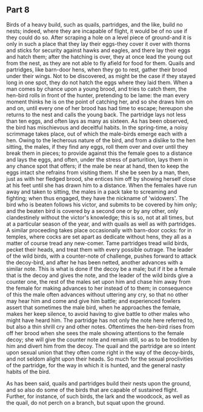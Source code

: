 ## Part 8

Birds of a heavy build, such as quails, partridges, and the like, build no nests; indeed, where they are incapable of flight, it would be of no use if they could do so.
After scraping a hole on a level piece of ground-and it is only in such a place that they lay their eggs-they cover it over with thorns and sticks for security against hawks and eagles, and there lay their eggs and hatch them; after the hatching is over, they at once lead the young out from the nest, as they are not able to fly afield for food for them.
Quails and partridges, like barn-door hens, when they go to rest, gather their brood under their wings.
Not to be discovered, as might be the case if they stayed long in one spot, they do not hatch the eggs where they laid them.
When a man comes by chance upon a young brood, and tries to catch them, the hen-bird rolls in front of the hunter, pretending to be lame: the man every moment thinks he is on the point of catching her, and so she draws him on and on, until every one of her brood has had time to escape; hereupon she returns to the nest and calls the young back.
The partridge lays not less than ten eggs, and often lays as many as sixteen.
As has been observed, the bird has mischievous and deceitful habits.
In the spring-time, a noisy scrimmage takes place, out of which the male-birds emerge each with a hen.
Owing to the lecherous nature of the bird, and from a dislike to the hen sitting, the males, if they find any eggs, roll them over and over until they break them in pieces; to provide against this the female goes to a distance and lays the eggs, and often, under the stress of parturition, lays them in any chance spot that offers; if the male be near at hand, then to keep the eggs intact she refrains from visiting them.
If she be seen by a man, then, just as with her fledged brood, she entices him off by showing herself close at his feet until she has drawn him to a distance.
When the females have run away and taken to sitting, the males in a pack take to screaming and fighting; when thus engaged, they have the nickname of 'widowers'.
The bird who is beaten follows his victor, and submits to be covered by him only; and the beaten bird is covered by a second one or by any other, only clandestinely without the victor's knowledge; this is so, not at all times, but at a particular season of the year, and with quails as well as with partridges.
A similar proceeding takes place occasionally with barn-door cocks: for in temples, where cocks are set apart as dedicate without hens, they all as a matter of course tread any new-comer.
Tame partridges tread wild birds, pecket their heads, and treat them with every possible outrage.
The leader of the wild birds, with a counter-note of challenge, pushes forward to attack the decoy-bird, and after he has been netted, another advances with a similar note.
This is what is done if the decoy be a male; but if it be a female that is the decoy and gives the note, and the leader of the wild birds give a counter one, the rest of the males set upon him and chase him away from the female for making advances to her instead of to them; in consequence of this the male often advances without uttering any cry, so that no other may hear him and come and give him battle; and experienced fowlers assert that sometimes the male bird, when he approaches the female, makes her keep silence, to avoid having to give battle to other males who might have heard him.
The partridge has not only the note here referred to, but also a thin shrill cry and other notes.
Oftentimes the hen-bird rises from off her brood when she sees the male showing attentions to the female decoy; she will give the counter note and remain still, so as to be trodden by him and divert him from the decoy.
The quail and the partridge are so intent upon sexual union that they often come right in the way of the decoy-birds, and not seldom alight upon their heads.
So much for the sexual proclivities of the partridge, for the way in which it is hunted, and the general nasty habits of the bird.

As has been said, quails and partridges build their nests upon the ground, and so also do some of the birds that are capable of sustained flight.
Further, for instance, of such birds, the lark and the woodcock, as well as the quail, do not perch on a branch, but squat upon the ground.

